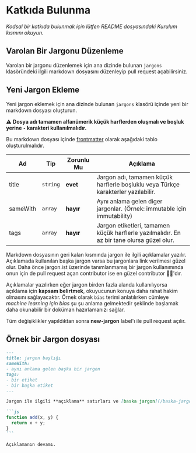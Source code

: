 # Katkıda Bulunma

_Kodsal bir katkıda bulunmak için lütfen README dosyasındaki Kurulum kısmını okuyun._

## Varolan Bir Jargonu Düzenleme

Varolan bir jargonu düzenlemek için ana dizinde bulunan `jargons` klasöründeki ilgili markdown dosyasını düzenleyip
pull request açabilirsiniz.

## Yeni Jargon Ekleme

Yeni jargon eklemek için ana dizinde bulunan `jargons` klasörü içinde yeni bir markdown dosyası oluşturun.

️️⚠️ **Dosya adı tamamen alfanümerik küçük harflerden oluşmalı ve boşluk yerine `-` karakteri kullanılmalıdır.**

Bu markdown dosyası içinde [frontmatter](https://jekyllrb.com/docs/frontmatter/) olarak aşağıdaki tablo oluşturulmalıdır.

| Ad       | Tip      | Zorunlu Mu | Açıklama                                                                                   |
| -------- | -------- | ---------- | ------------------------------------------------------------------------------------------ |
| title    | `string` | **evet**   | Jargon adı, tamamen küçük harflerle boşluklu veya Türkçe karakterler yazılabilir.          |
| sameWith | `array`  | **hayır**  | Aynı anlama gelen diger jargonlar. (Örnek: immutable için immutability)                    |
| tags     | `array`  | **hayır**  | Jargon etiketleri, tamamen küçük harflerle yazılmalıdır. En az bir tane olursa güzel olur. |

Markdown dosyasının geri kalan kısmında jargon ile ilgili açıklamalar yazılır. Açıklamada kullanılan başka jargon varsa bu
jargonlara link verilmesi güzel olur. Daha önce jargon.ist üzerinde tanımlanmamış bir jargon kullanımında onun için de
pull request açan contributor ise en güzel contributor 🚀👊'dır.

Açıklamalar yazılırken eğer jargon birden fazla alanda kullanılıyorsa açıklama için **kapsam belirtmek**, okuyucunun konuya daha rahat hakim olmasını sağlayacaktır. Örnek olarak `bias` terimi anlatılırken cümleye _machine learning için bias_ şu şu anlama gelmektedir şeklinde başlamak daha okunabilir bir doküman hazırlamanızı sağlar.

Tüm değişiklikler yapıldıktan sonra **new-jargon** label'ı ile pull request açılır.

## Örnek bir Jargon dosyası

````md
---
title: jargon başlığı
sameWith:
- aynı anlama gelen başka bir jargon
tags:
- bir etiket
- bir başka etiket
---

Jargon ile ilgili **açıklama** satırları ve [baska jargon](/baska-jargona-link).

```js
function add(x, y) {
  return x + y;
}
```

Açıklamanın devamı.
````
